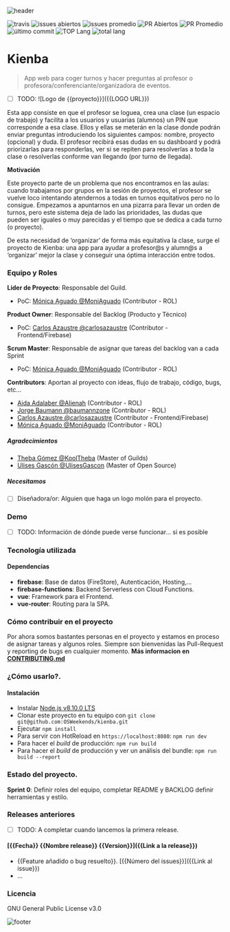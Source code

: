 ![header](.osweekends/img/OSW-project-GitHub-template-header.jpg)


![travis](https://img.shields.io/travis/OSWeekends/kienba.svg)
![issues abiertos](https://img.shields.io/github/issues/OSWeekends/kienba.svg)
![issues promedio](https://img.shields.io/issuestats/i/github/OSWeekends/kienba.svg)
![PR Abiertos](https://img.shields.io/github/issues-pr/OSWeekends/kienba.svg)
![PR Promedio](https://img.shields.io/issuestats/p/github/OSWeekends/kienba.svg)
![último commit](https://img.shields.io/github/last-commit/OSWeekends/kienba/master.svg)
![TOP Lang](https://img.shields.io/github/languages/top/OSWeekends/kienba.svg)
![total lang](https://img.shields.io/github/languages/count/OSWeekends/kienba.svg)

# Kienba

> App web para coger turnos y hacer preguntas al profesor o profesora/conferenciante/organizadora de eventos.

- [ ] TODO: ![Logo de {{proyecto}}]({{LOGO URL}})

Esta app consiste en que el profesor se loguea, crea una clase (un espacio de trabajo) y facilita a los usuarios y usuarias (alumnos) un PIN que corresponde a esa clase. Ellos y ellas se meterán en la clase donde podrán enviar preguntas introduciendo los siguientes campos: nombre, proyecto (opcional) y duda.  El profesor recibirá esas dudas en su dashboard y podrá priorizarlas para responderlas, ver si se repiten para resolverlas a toda la clase o resolverlas conforme van llegando (por turno de llegada).

**Motivación**

Este proyecto parte de un problema que nos encontramos en las aulas: cuando trabajamos por grupos en la sesión de proyectos, el profesor se vuelve loco intentando atendernos a todas en turnos equitativos pero no lo consigue. Empezamos a apuntarnos en una pizarra para llevar un orden de turnos, pero este sistema deja de lado las prioridades, las dudas que pueden ser iguales o muy parecidas y el tiempo que se dedica a cada turno (o proyecto).
 
De esta necesidad de ‘organizar’ de forma más equitativa la clase, surge el proyecto de Kienba: una app para ayudar a profesor@s y alumn@s a ‘organizar’ mejor la clase y conseguir una óptima interacción entre todos.


### Equipo y Roles

**Lider de Proyecto**:
Responsable del Guild. 
- PoC: [Mónica Aguado @MoniAguado](//github.com/MoniAguado/) (Contributor - ROL)

**Product Owner**: 
Responsable del Backlog (Producto y Técnico)
- PoC: [Carlos Azaustre @carlosazaustre](//github.com/carlosazaustre) (Contributor - Frontend/Firebase)

**Scrum Master**:
Responsable de asignar que tareas del backlog van a cada Sprint
- PoC: [Mónica Aguado @MoniAguado](//github.com/MoniAguado/) (Contributor - ROL)

**Contributors**:
Aportan al proyecto con ideas, flujo de trabajo, código, bugs, etc...
 - [Aida Adalaber @Alienah](//github.com/Alienah) (Contributor - ROL)
 - [Jorge Baumann @baumannzone](//github.com/baumannzone) (Contributor - ROL)
 - [Carlos Azaustre @carlosazaustre](//github.com/carlosazaustre) (Contributor - Frontend/Firebase)
 - [Mónica Aguado @MoniAguado](//github.com/MoniAguado/) (Contributor - ROL)

##### Agradecimientos

 - [Theba Gómez @KoolTheba](//github.com/KoolTheba) (Master of Guilds)
 - [Ulises Gascón @UlisesGascon](github.com/UlisesGascon) (Master of Open Source)

##### Necesitamos

 - [ ] Diseñadora/or: Alguien que haga un logo molón para el proyecto.

### Demo

- [ ] TODO: Información de dónde puede verse funcionar... si es posible

### Tecnología utilizada

#### Dependencias

- **firebase**: Base de datos (FireStore), Autenticación, Hosting,...
- **firebase-functions**: Backend Serverless con Cloud Functions.
- **vue**: Framework para el Frontend.
- **vue-router**: Routing para la SPA.

### Cómo contribuir en el proyecto

Por ahora somos bastantes personas en el proyecto y estamos en proceso de asignar tareas y algunos roles.
Siempre son bienvenidas las Pull-Request y reporting de bugs en cualquier momento.
**Más informacion en [CONTRIBUTING.md](CONTRIBUTING.md)**

### ¿Cómo usarlo?.
#### Instalación

* Instalar [Node.js v8.10.0 LTS](https://nodejs.org/en/)
* Clonar este proyecto en tu equipo con `git clone git@github.com:OSWeekends/kienba.git`
* Ejecutar `npm install`
* Para servir con HotReload en `https://localhost:8080`: `npm run dev`
* Para hacer el *build* de producción: `npm run build`
* Para hacer el *build* de producción y ver un análisis del bundle: `npm run build --report`

### Estado del proyecto.

**Sprint 0**: Definir roles del equipo, completar README y BACKLOG definir herramientas y estilo.

### Releases anteriores

- [ ] TODO: A completar cuando lancemos la primera release.
#### [{{Fecha}} {{Nombre release}} {{Version}}]({{Link a la release}})
- {{Feature añadido o bug resuelto}}. [{{Número del issues}}]({{Link al issue}})
- ...

### Licencia
GNU General Public License v3.0


![footer](.osweekends/img/OSW-project-GitHub-template-footer.jpg)

